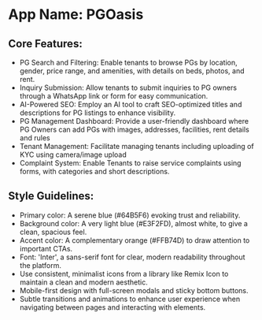 # **App Name**: PGOasis

## Core Features:

- PG Search and Filtering: Enable tenants to browse PGs by location, gender, price range, and amenities, with details on beds, photos, and rent.
- Inquiry Submission: Allow tenants to submit inquiries to PG owners through a WhatsApp link or form for easy communication.
- AI-Powered SEO: Employ an AI tool to craft SEO-optimized titles and descriptions for PG listings to enhance visibility.
- PG Management Dashboard: Provide a user-friendly dashboard where PG Owners can add PGs with images, addresses, facilities, rent details and rules
- Tenant Management: Facilitate managing tenants including uploading of KYC using camera/image upload
- Complaint System: Enable Tenants to raise service complaints using forms, with categories and short descriptions.

## Style Guidelines:

- Primary color: A serene blue (#64B5F6) evoking trust and reliability.
- Background color: A very light blue (#E3F2FD), almost white, to give a clean, spacious feel.
- Accent color: A complementary orange (#FFB74D) to draw attention to important CTAs.
- Font: 'Inter', a sans-serif font for clear, modern readability throughout the platform.
- Use consistent, minimalist icons from a library like Remix Icon to maintain a clean and modern aesthetic.
- Mobile-first design with full-screen modals and sticky bottom buttons.
- Subtle transitions and animations to enhance user experience when navigating between pages and interacting with elements.